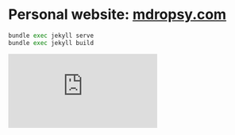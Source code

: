 # Personal website: [mdropsy.com](https://mdropsy.com)

```Python
bundle exec jekyll serve
bundle exec jekyll build
```

![](https://github.com/MDropsy/mdropsy.com/blob/master/assets/img/CV_AI__DM2021.pdf)